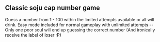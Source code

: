 ## Classic soju cap number game

Guess a number from 1 - 100 within the limited attempts available or all will drink. Easy mode included for normal gameplay with unlimited attempts -- Only one poor soul will end up guessing the correct number (And ironically receive the label of loser :P)
